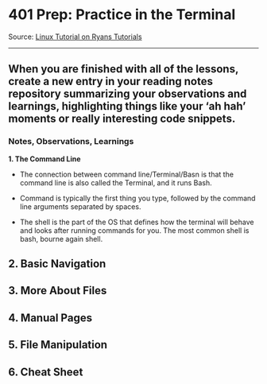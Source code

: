 # 401 Prep: Practice in the Terminal

Source: [Linux Tutorial on Ryans Tutorials](https://ryanstutorials.net/linuxtutorial/)

------------------------------------

## When you are finished with all of the lessons, create a new entry in your reading notes repository summarizing your observations and learnings, highlighting things like your ‘ah hah’ moments or really interesting code snippets.

### Notes, Observations, Learnings


**1. The Command Line**
- The connection between command line/Terminal/Basn is that the command line is also called the Terminal, and it runs Bash.

- Command is typically the first thing you type, followed by the command line arguments separated by spaces.

- The shell is the part of the OS that defines how the terminal will behave and looks after running commands for you. The most common shell is bash, bourne again shell.

**2. Basic Navigation**
- 

**3. More About Files**
- 

**4. Manual Pages**
- 

**5. File Manipulation**
- 

**6. Cheat Sheet**
- 

